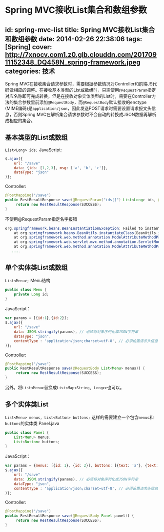 # Spring MVC接收List集合和数组参数
id: spring-mvc-list
title: Spring MVC接收List集合和数组参数
date: 2014-02-26 22:38:06
tags: [Spring]
cover: http://7xnocv.com1.z0.glb.clouddn.com/20170911152348_DQ458N_spring-framework.jpeg
categories: 技术
---

Spring MVC在接收集合请求参数时，需要根据参数情况对Controller和前端JS代码做相应的调整。在接收基本类型的List或数组时，只需使用`@RequestParam`指定对应名称即可完成转换。但是在接收对象实体类型的List时，需要在Controller方法的集合参数里前添加`@RequestBody`，而`@RequestBody`默认接收的enctype (MIME编码)是`application/json`，因此发送POST请求时需要设置请求报文头信息，否则Spring MVC在解析集合请求参数时不会自动的转换成JSON数据再解析成相应的集合。

<!-- more -->

## 基本类型的List或数组
`List<Long> ids;`
JavaScript:
```javaScript
$.ajax({
    url: "/save"
    data: {ids: [1,2,3], msg: ['a', 'b', 'c']},
    dataType: "json"
)};
```
Controller:
```java
@PostMapping("/save")
public RestResultResponse save(@RequestParam("ids[]") List<Long> ids, @RequestParam("msg[]") String[] msg)) {
     return new RestResultResponse(SUCCESS);
}
```

不使用@RequestParam指定名字报错
```java
org.springframework.beans.BeanInstantiationException: Failed to instantiate [java.util.List]: Specified class is an interface
    at org.springframework.beans.BeanUtils.instantiateClass(BeanUtils.java:99)
    at org.springframework.web.method.annotation.ModelAttributeMethodProcessor.createAttribute(ModelAttributeMethodProcessor.java:141)
    at org.springframework.web.servlet.mvc.method.annotation.ServletModelAttributeMethodProcessor.createAttribute(ServletModelAttributeMethodProcessor.java:81)
    at org.springframework.web.method.annotation.ModelAttributeMethodProcessor.resolveArgument(ModelAttributeMethodProcessor.java:101)
   ....
```

## 单个实体类List或数组
`List<Menu>;`
Menu结构
```java
public class Menu {
    private Long id;
}
```
JavaScript：
```javaScript
var params = [{id:1},{id:2}];
$.ajax({
    url: "/save"
    data: JSON.stringify(params), // 必须将对象序列化成JSON字符串 
    dataType: "json",
    contentType : 'application/json;charset=utf-8', // 必须设置请求头信息
)};
```
Controller:
```java
@PostMapping("/save")
public RestResultResponse save(@RequestBody List<Menu> menus)) {
     return new RestResultResponse(SUCCESS);
}
```
另外，将`List<Menu>`替换成`List<Map<String, Long>>`也可以。

## 多个实体类List
`List<Menu> menus, List<Button> buttons;`
这样的需要建立一个包含`menus`和`buttons`的实体类
Panel.java
```java
public class Panel {
    List<Menu> menus;
    List<Button> buttons;
}
```
JavaScript：
```javaScript
var params = {menus: [{id: 1}, {id: 2}], buttons: [{text: 'a'}, {text: 'b'}]};
$.ajax({
    url: "/save"
    data: JSON.stringify(params), // 必须将对象序列化成JSON字符串 
    dataType: "json",
    contentType : 'application/json;charset=utf-8', // 必须设置请求头信息
)};
```
Controller:
```java
@PostMapping("/save")
public RestResultResponse save(@RequestBody Panel panel)) {
     return new RestResultResponse(SUCCESS);
}
```

